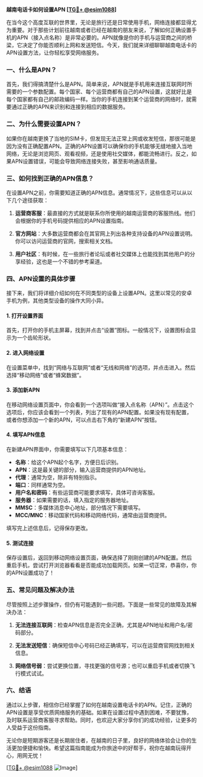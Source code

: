 **越南电话卡如何设置APN [[TG💪+ @esim1088](https://t.me/s/esim1088)]**

在当今这个高度互联的世界里，无论是旅行还是日常使用手机，网络连接都显得尤为重要。对于那些计划前往越南或者已经在越南的朋友来说，了解如何正确设置手机的APN（接入点名称）是非常必要的。APN就像是你的手机与运营商之间的桥梁，它决定了你能否顺利上网和发送短信。今天，我们就来详细聊聊越南电话卡的APN设置方法，让你轻松享受网络服务。

### 一、什么是APN？

首先，我们得搞清楚什么是APN。简单来说，APN就是手机用来连接互联网时所需要的一个参数配置。每个国家、每个运营商都有自己的APN设置，这就好比是每个国家都有自己的邮政编码一样。当你的手机连接到某个运营商的网络时，就需要通过正确的APN来识别和连接到相应的数据服务。

### 二、为什么需要设置APN？

如果你在越南更换了当地的SIM卡，但发现无法正常上网或收发短信，那很可能是因为没有正确配置APN。正确的APN设置可以确保你的手机能够无缝地接入当地网络，无论是浏览网页、观看视频，还是使用社交媒体，都能流畅进行。反之，如果APN设置错误，可能会导致网络连接失败，甚至影响通话质量。

### 三、如何找到正确的APN信息？

在设置APN之前，你需要知道正确的APN信息。通常情况下，这些信息可以从以下几个途径获取：

1. **运营商客服**：最直接的方式就是联系你所使用的越南运营商的客服热线。他们会根据你的手机号码提供相应的APN设置指南。
   
2. **官方网站**：大多数运营商都会在其官网上列出各种支持设备的APN设置说明。你可以访问运营商的官网，搜索相关文档。

3. **用户社区**：有时候，在一些旅行者论坛或者社交媒体上也能找到其他用户的分享经验，这也是一个不错的参考渠道。

### 四、APN设置的具体步骤

接下来，我们将详细介绍如何在不同类型的设备上设置APN。这里以常见的安卓手机为例，其他类型设备的操作大同小异。

#### 1. 打开设置界面

首先，打开你的手机主屏幕，找到并点击“设置”图标。一般情况下，设置图标会显示为一个齿轮形状。

#### 2. 进入网络设置

在设置菜单中，找到“网络与互联网”或者“无线和网络”的选项，并点击进入。然后选择“移动网络”或者“蜂窝数据”。

#### 3. 添加新APN

在移动网络设置页面中，你会看到一个选项叫做“接入点名称（APN）”。点击这个选项后，你应该会看到一个列表，列出了现有的APN配置。如果没有现有配置，或者你想添加一个新的APN，可以点击右下角的“新建APN”按钮。

#### 4. 填写APN信息

在新建APN界面中，你需要填写以下几项基本信息：

- **名称**：给这个APN起个名字，方便日后识别。
- **APN**：这是最关键的部分，输入运营商提供的APN地址。
- **代理**：通常为空，除非有特别指示。
- **端口**：同样通常为空。
- **用户名和密码**：有些运营商可能要求填写，具体可咨询客服。
- **服务器**：如果需要的话，填入指定的服务器地址。
- **MMSC**：多媒体消息中心地址，部分情况下需要填写。
- **MCC/MNC**：移动国家代码和移动网络代码，通常由运营商提供。

填写完上述信息后，记得保存更改。

#### 5. 测试连接

保存设置后，返回到移动网络设置页面，确保选择了刚刚创建的APN配置。然后重启手机，尝试打开浏览器看看是否能成功加载网页。如果一切正常，恭喜你，你的APN设置成功了！

### 五、常见问题及解决办法

尽管按照上述步骤操作，但仍有可能遇到一些问题。下面是一些常见的故障及其解决办法：

1. **无法连接互联网**：检查APN信息是否完全正确，尤其是APN地址和用户名/密码部分。
   
2. **无法发送短信**：确保短信中心号码已经正确填写，可以在运营商官网找到相关信息。

3. **网络信号弱**：尝试更换位置，寻找更强的信号源；也可以重启手机或者切换飞行模式试试。

### 六、结语

通过以上步骤，相信你已经掌握了如何在越南设置电话卡的APN。记住，正确的APN设置是享受优质网络服务的基础。如果在设置过程中遇到困难，不要犹豫，及时联系运营商客服寻求帮助。同时，也欢迎大家分享你们的成功经验，让更多的人受益于这份指南。

无论你是短期游客还是长期居住者，在越南的日子里，良好的网络体验会让你的生活更加便捷和愉快。希望这篇指南能成为你旅途中的好帮手，祝你在越南玩得开心，用网无忧！

[[TG💪+ @esim1088](https://t.me/s/esim1088) ![Image](https://i.postimg.cc/4NQfJmqS/Snipaste-2025-05-13-00-14-12.png)]